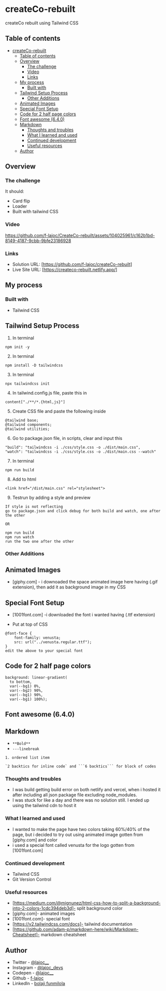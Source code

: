 # createCo-rebuilt
createCo rebuilt using Tailwind CSS

## Table of contents

- [createCo-rebuilt](#createco-rebuilt)
  - [Table of contents](#table-of-contents)
  - [Overview](#overview)
    - [The challenge](#the-challenge)
    - [Video](#video)
    - [Links](#links)
  - [My process](#my-process)
    - [Built with](#built-with)
  - [Tailwind Setup Process](#tailwind-setup-process)
    - [Other Additions](#other-additions)
  - [Animated Images](#animated-images)
  - [Special Font Setup](#special-font-setup)
  - [Code for 2 half page colors](#code-for-2-half-page-colors)
  - [Font awesome (6.4.0)](#font-awesome-640)
  - [Markdown](#markdown)
    - [Thoughts and troubles](#thoughts-and-troubles)
    - [What I learned and used](#what-i-learned-and-used)
    - [Continued development](#continued-development)
    - [Useful resources](#useful-resources)
  - [Author](#author)

## Overview

### The challenge


It should:

- Card flip 
- Loader
- Built with tailwind CSS 

### Video 


https://github.com/f-lajoc/CreateCo-rebuilt/assets/104025961/c162b1bd-8149-4187-9cbb-9bfe23186928



### Links

- Solution URL: [https://github.com/f-lajoc/createCo-rebuilt] 
- Live Site URL: [https://createco-rebuilt.netlify.app/]

## My process

### Built with

- Tailwind CSS

 Tailwind Setup Process
 ---
 
1. In terminal
```terminal
npm init -y
```

2. In terminal
```terminal
npm install -D tailwindcss
```

3. In terminal
```terminal
npx tailwindcss init
```

4. In tailwind.config.js file, paste this in 
```
content["./**/*.{html,js}"]
```

5. Create CSS file and paste the following inside
```
@tailwind base;
@tailwind components;
@tailwind utilities;
```

6. Go to package.json file, in scripts, clear and input this
```
"build": "tailwindcss -i ./css/style.css -o ./dist/main.css",
"watch": "tailwindcss -i ./css/style.css -o ./dist/main.css --watch"
```

7. In terminal
```terminal
npm run build
```

8. Add to html
```
<link href="/dist/main.css" rel="stylesheet">
```

9. Testrun by adding a style and preview
```
If style is not reflecting
go to package.json and click debug for both build and watch, one after the other
```
```
OR
```
```terminal
npm run build
npm run watch
run the two one after the other
```

### Other Additions
 Animated Images
---
- [giphy.com] - i downoaded the space animated image here having (.gif extension), then add it as background image in my CSS
  
 Special Font Setup
---
- [1001font.com] -i downloaded the font i wanted having (.ttf extension)
  
+ Put at top of CSS
```
@font-face {
	font-family: venusta;
	src: url("../venusta.regular.ttf");
}
edit the above to your special font
```

 Code for 2 half page colors
---
```
background: linear-gradient(
  to bottom,
  var(--bg1) 0%,
  var(--bg2) 90%,
  var(--bg1) 90%,
  var(--bg1) 100%);

```
 Font awesome (6.4.0)
---
  <script src="https://kit.fontawesome.com/434622864a.js" crossorigin="anonymous"></script>


 Markdown
---
- `**Bold**`
- `---linebreak`
```
1. ordered list item
 ```
 ````
`2 backtics for inline code` and ```6 backtics``` for block of codes
 ```` 
 
### Thoughts and troubles
- I was build getting build error on both netlify and vercel, when i hosted it after including all json package file excluding node_modules.
- I was stuck for like a day and there was no solution still. I ended up using the tailwind cdn to host it
  
### What I learned and used
- I wanted to make the page have two colors taking 60%/40% of the page, but i decided to try out using animated image gotten from [giphy.com] and color
- i used a special font called venusta for the logo gotten from [1001font.com]

### Continued development
- Tailwind CSS
- Git Version Control

### Useful resources
- [https://medium.com/@mignunez/html-css-how-to-split-a-background-into-2-colors-1cdc394deb3d]- split background color
- [giphy.com]- animated images
- [1001font.com]- special font
- [https://v2.tailwindcss.com/docs]- tailwind documentation
- [https://github.com/adam-p/markdown-here/wiki/Markdown-Cheatsheet]- markdown cheatsheet

## Author

- Twitter - [@lajoc__](https://www.twitter.com/lajoc__)
- Instagram - [@lajoc_devs](https://www.instagram.com/lajoc_devs)
- Codepen - [@lajoc__](https://codepen.io/lajoc__/pen/bGvYWjR)
- Github - [f-lajoc ](https://github.com/f-lajoc)
- LinkedIn - [bolaji funmilola](https://www.linkedin.com/in/funmilola-b-b4044b13b)

